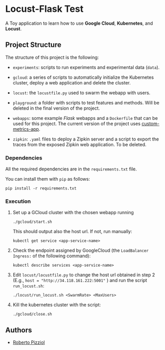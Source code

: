 # Locust-Flask Test

A Toy application to learn how to use **Google Cloud**,  **Kubernetes**, and **Locust**.

## Project Structure

The structure of this project is the following:

* `experiments`: scripts to run experiments and experimental data (`data`).

* `gcloud`: a series of scripts to automatically initialize the Kubernetes cluster, deploy a web application and delete the cluster.

* `locust`: the `locustfile.py` used to swarm the webapp with users.

* `playground`: a folder with scripts to test features and methods. Will be deleted in the final version of the project.

* `webapps`: some example *Flask* webapps and a `Dockerfile` that can be used for this project. The current version of the project uses [custom-metrics-app](https://hub.docker.com/r/rpizziol/custom-metrics-app).

* `zipkin`: `.yaml` files to deploy a Zipkin server and a script to export the traces from the exposed Zipkin web application. To be deleted.

### Dependencies

All the required dependencies are in the `requirements.txt` file.

You can install them with `pip` as follows:

```
pip install -r requirements.txt
```

### Execution

1. Set up a GCloud cluster with the chosen webapp running
   ```
   ./gcloud/start.sh
   ```
   This should output also the host url. If not, run manually:
   ```
   kubectl get service <app-service-name>
   ```
   
2. Check the endpoint assigned by GoogleCloud (the `LoadBalancer Ingress:` of the following command):

   ```
   kubectl describe services <app-service-name>
   ```

3. Edit `locust/locustfile.py` to change the host url obtained in step 2 (E.g., `host = "http://34.118.161.222:5001"` ) and run the script `run_locust.sh`:

   ```
   ./locust/run_locust.sh <SwarmRate> <MaxUsers>
   ```
  
4. Kill the kubernetes cluster with the script:

   ```
   ./gcloud/close.sh
   ```
  


## Authors

* [Roberto Pizziol](https://github.com/rpizziol)
